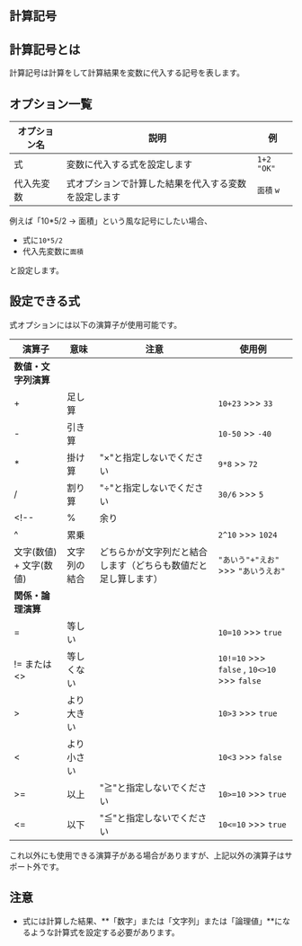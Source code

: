 
<Section>

# 計算記号

</Section>

<Section>

## 計算記号とは

計算記号は計算をして計算結果を変数に代入する記号を表します。

<!-- 計算の画像 -->

</Section>


<Section>

## オプション一覧

|オプション名|説明|例|
|---|---|---|
|式|変数に代入する式を設定します|`1+2` `"OK"` |
|代入先変数|式オプションで計算した結果を代入する変数を設定します|`面積` `w` |

例えば「10*5/2 → 面積」という風な記号にしたい場合、

- 式に`10*5/2`
- 代入先変数に`面積`

と設定します。

</Section>

<Section>

## 設定できる式

式オプションには以下の演算子が使用可能です。

|演算子|意味|注意|使用例|
|---|---|---|---|
|**数値・文字列演算**||||
| + |足し算||`10+23` >>> `33`|
| - |引き算||`10-50` >> `-40`|
| * |掛け算| "×"と指定しないでください |`9*8` >> `72`|
| / |割り算|"÷"と指定しないでください|`30/6` >>> `5`|
<!-- | % |余り||`10%7` >>> `3`|
| ^ |累乗||`2^10` >>> `1024`| -->
| 文字(数値) + 文字(数値) |文字列の結合|どちらかが文字列だと結合します（どちらも数値だと足し算します）|`"あいう"+"えお"` >>> `"あいうえお"`|
|**関係・論理演算**||||
| = |等しい||`10=10` >>> `true`|
| != または <> |等しくない||`10!=10` >>> `false` , `10<>10` >>> `false`|
| > |より大きい||`10>3` >>> `true`|
| < |より小さい||`10<3` >>> `false`|
| >= |以上|"≧"と指定しないでください|`10>=10` >>> `true`|
| <= |以下|"≦"と指定しないでください|`10<=10` >>> `true`|

<Blue>
<!-- おおむねExcelに使用する式と合わせてあります。 -->
これ以外にも使用できる演算子がある場合がありますが、上記以外の演算子はサポート外です。
</Blue>

</Section>


<Section>

## 注意

- 式には計算した結果、**「数字」または「文字列」または「論理値」**になるような計算式を設定する必要があります。


</Section>



